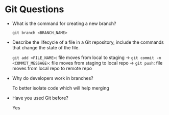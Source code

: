 # Git Questions

- What is the command for creating a new branch?

  `git branch <BRANCH_NAME>`

- Describe the lifecycle of a file in a Git repository, include the commands that change the state of the file.

  `git add <FILE_NAME>`: file moves from local to staging -> `git commit -m <COMMIT_MESSAGE>`: file moves from staging to local repo -> `git push`: file moves from local repo to remote repo

- Why do developers work in branches?

  To better isolate code which will help merging

- Have you used Git before?

  Yes